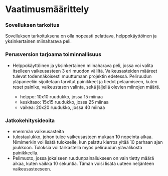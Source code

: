 # Vaatimusmäärittely

### Sovelluksen tarkoitus
Sovelluksen tarkoituksena on olla nopeasti pelattava, helppokäyttöinen ja yksinkertainen miinaharava peli.  

### Perusversion tarjoama toiminnallisuus
- Helppokäyttöinen ja yksinkertainen miinaharava peli, jossa voi valita itselleen vaikeusasteen 3 eri muodon väliltä. Vaikeusasteiden määreet tulevat todennäköisesti muuttumaan projektin edetessä. Peliruudun yläpaneeliin sijoitetaan tarvitut painikkeet ja tiedot pelaamiseen, kuten reset painike, vaikeustason valinta, sekä jäljellä olevien miinojen määrä.

  - helppo: 10x10 ruudukko, jossa 15 miinaa
  - keskitaso: 15x15 ruudukko, jossa 25 miinaa
  - vaikea: 20x20 ruudukko, jossa 40 miinaa

### Jatkokehitysideoita
  - enemmän vaikeusasteita
  - tulostaulukko, johon tulee vaikeusasteen mukaan 10 nopeinta aikaa. Nimimerkin voi lisätä tulokselle, kun pelattu kierros yltää 10 parhaan ajan joukkoon. Tuloksia voi tarkastella myös peliruudun ylävalikosta painikkeella.
  - Pelimuoto, jossa jokaiseen ruudunpainallukseen on vain tietty määrä aikaa, kuten vaikka 10 sekuntia. Tämän voisi lisätä uuteen neljänteen vaikeusasteeseen.  
  
  
